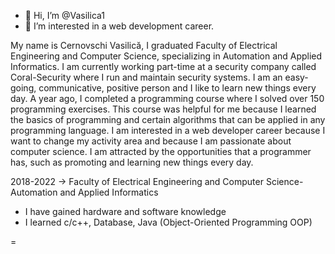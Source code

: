 - 👋 Hi, I’m @Vasilica1
- 👀 I’m interested in a web development career.

My name is Cernovschi Vasilică, I graduated Faculty of Electrical Engineering and Computer Science, specializing in Automation and Applied Informatics. I am currently working part-time at a security company called Coral-Security where I run and maintain security systems. I am an easy-going, communicative, positive person and I like to learn new things every day. A year ago, I completed a programming course where I solved over 150 programming exercises. This course was helpful for me because I learned the basics of programming and certain algorithms that can be applied in any programming language.
I am interested in a web developer career because I want to change my activity area and because I am passionate about computer science. I am attracted by the opportunities that a programmer has, such as promoting and learning new things every day.  

2018-2022 -> Faculty of Electrical Engineering and Computer Science- Automation and Applied Informatics  

- I have gained hardware and software knowledge  
- I learned c/c++, Database, Java (Object-Oriented Programming OOP)  

=

<!---
Vasilica1/Vasilica1 is a ✨ special ✨ repository because its `README.md` (this file) appears on your GitHub profile.
You can click the Preview link to take a look at your changes.
--->
